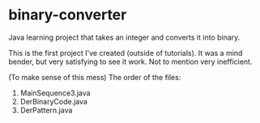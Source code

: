 # binary-converter
Java learning project that takes an integer and converts it into binary.

This is the first project I've created (outside of tutorials). It was a mind bender, but very satisfying to see it work. Not to mention very inefficient.

(To make sense of this mess) The order of the files:

1. MainSequence3.java
2. DerBinaryCode.java
3. DerPattern.java
